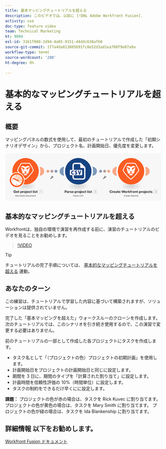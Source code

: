 ```yaml
---
title: 基本マッピングチュートリアルを超える
description: このビデオでは、以前に [!DNL Adobe Workfront Fusion].
activity: use
doc-type: feature video
team: Technical Marketing
kt: 9004
exl-id: 3161f088-2d94-4a05-9151-d4ddc638afb0
source-git-commit: 1f7a4da813805691fc0e52d3ad1ea708f9e07a9a
workflow-type: tm+mt
source-wordcount: '288'
ht-degree: 0%

---
```


# 基本的なマッピングチュートリアルを超える

## 概要

マッピングパネルの数式を使用して、最初のチュートリアルで作成した「初期シナリオデザイン」から、プロジェクト名、計画開始日、優先度を変更します。

![Fusion シナリオのイメージ](assets/understand-the-basics-1.png)

## 基本的なマッピングチュートリアルを超える

Workfrontは、独自の環境で演習を再作成する前に、演習のチュートリアルのビデオを見ることをお勧めします。

>[!VIDEO](https://video.tv.adobe.com/v/335264/?quality=12)

>[!TIP]
>
>チュートリアルの完了手順については、 [基本的なマッピングチュートリアルを超える](https://experienceleague.adobe.com/docs/workfront-learn/tutorials-workfront/fusion/exercises/beyond-basic-mapping.html?lang=en) 運動。

## あなたのターン

この練習は、チュートリアルで学習した内容に基づいて構築されますが、ソリューションは提供されていません。

完了した「基本マッピングを超えた」ウォークスルーのクローンを作成します。 次のチュートリアルでは、このシナリオを引き続き使用するので、この演習で変更する必要はありません。

前のチュートリアルの一部として作成した各プロジェクトにタスクを作成します。

* タスク名として「（プロジェクトの色）プロジェクトの初期計画」を使用します。
* 計画開始日をプロジェクトの計画開始日と同じに設定します。
* 期間を 3 日に、期間のタイプを「計算された割り当て」に設定します。
* 計画時間を信頼性評価の 10%（時間単位）に設定します。
* タスクの制約をできるだけ早くにに設定します。

**課題：** プロジェクトの色が赤の場合は、タスクを Rick Kuvec に割り当てます。 プロジェクトの色が黄色の場合は、タスクを Mary Smith に割り当てます。 プロジェクトの色が緑の場合は、タスクを Ida Blankenship に割り当てます。

## 詳細情報 以下をお勧めします。

[Workfront Fusion ドキュメント](https://experienceleague.adobe.com/docs/workfront/using/adobe-workfront-fusion/workfront-fusion-2.html?lang=en)
